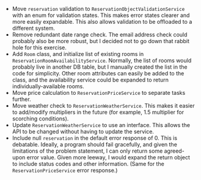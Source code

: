 - Move `reservation` validation to `ReservationObjectValidationService` with an enum for validation states. This makes error states clearer and more easily expandable. This also allows validation to be offloaded to a different system.
- Remove redundant date range check. The email address check could probably also be more robust, but I decided not to go down that rabbit hole for this exercise.
- Add `Room` class, and initialize list of existing rooms in `ReservationRoomAvailabilityService`. Normally, the list of rooms would probably live in another DB table, but I manually created the list in the code for simplicity. Other room attributes can easily be added to the class, and the availability service could be expanded to return individually-available rooms.
- Move price calculation to `ReservationPriceService` to separate tasks further.
- Move weather check to `ReservationWeatherService`. This makes it easier to add/modify multipliers in the future (for example, 1.5 multiplier for scorching conditions).
- Update `ReservationWeatherService` to use an interface. This allows the API to be changed without having to update the service.
- Include null `reservation` in the default error response of 0. This is debatable. Ideally, a program should fail gracefully, and given the limitations of the problem statement, I can only return some agreed-upon error value. Given more leeway, I would expand the return object to include status codes and other information. (Same for the `ReservationPriceService` error response.)